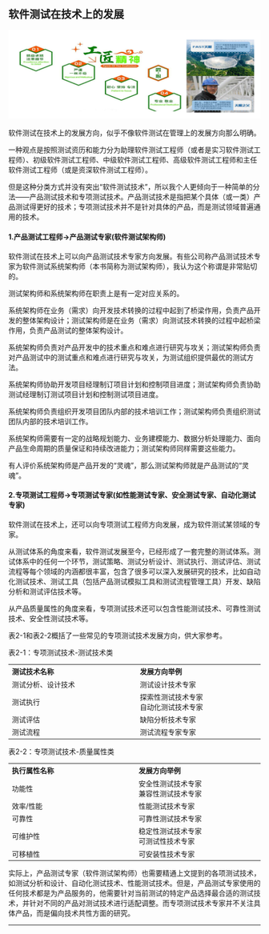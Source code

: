 ## 软件测试在技术上的发展

![](../resFiles/r3/工匠精神.png)


软件测试在技术上的发展方向，似乎不像软件测试在管理上的发展方向那么明确。

一种观点是按照测试资历和能力分为助理软件测试工程师（或者是实习软件测试工程师）、初级软件测试工程师、中级软件测试工程师、高级软件测试工程师和主任软件测试工程师（或是资深软件测试工程师）。

但是这种分类方式并没有突出“软件测试技术”，所以我个人更倾向于一种简单的分法——产品测试技术和专项测试技术。产品测试技术是指把某个具体（或一类）产品测试得更好的技术；专项测试技术并不是针对具体的产品，而是测试领域普遍通用的技术。


#### 1.产品测试工程师->产品测试专家(软件测试架构师)

软件测试在技术上可以向产品测试技术专家方向发展。有些公司称产品测试技术专家为软件测试系统架构师（本书简称为测试架构师），我认为这个称谓是非常贴切的。

测试架构师和系统架构师在职责上是有一定对应关系的。

系统架构师在业务（需求）向开发技术转换的过程中起到了桥梁作用，负责产品开发的整体架构设计；测试架构师是在业务（需求）向测试技术转换的过程中起桥梁作用，负责产品测试的整体架构设计。

系统架构师负责对产品开发中的技术重点和难点进行研究与攻关；测试架构师负责对产品测试中的测试重点和难点进行研究与攻关，为测试组织提供最优的测试方法。

系统架构师协助开发项目经理制订项目计划和控制项目进度；测试架构师负责协助测试经理制订测试项目计划和控制测试项目进度。

系统架构师负责组织开发项目团队内部的技术培训工作；测试架构师负责组织测试团队内部的技术培训工作。

系统架构师需要有一定的战略规划能力、业务建模能力、数据分析处理能力、面向产品生命周期的质量保证和持续改进能力；测试架构师同样需要这些能力。

有人评价系统架构师是产品开发的“灵魂”，那么测试架构师就是产品测试的“灵魂”。

#### 2.专项测试工程师->专项测试专家(如性能测试专家、安全测试专家、自动化测试专家)

软件测试在技术上，还可以向专项测试工程师方向发展，成为软件测试某领域的专家。

从测试体系的角度来看，软件测试发展至今，已经形成了一套完整的测试体系。测试体系中的任何一个环节，测试策略、测试分析设计、测试执行、测试评估、测试流程等每个领域的内涵都很丰富，包含了很多可以深入发展研究的技术，比如自动化测试技术、测试工具（包括产品测试模拟工具和测试流程管理工具）开发、缺陷分析和测试评估技术等。

从产品质量属性的角度来看，专项测试技术还可以包含性能测试技术、可靠性测试技术、安全性测试技术等。

表2-1和表2-2概括了一些常见的专项测试技术发展方向，供大家参考。

表2-1：专项测试技术-测试技术类

<table>
    <tr>
        <th width="500px" align="left">测试技术名称</th>
        <th width="500px" align="left">发展方向举例</th>
    </tr>
    <tr>
        <td>测试分析、设计技术</td>
        <td>测试设计技术专家</td>
    </tr>
    <tr>
        <td>测试执行</td>
        <td>探索性测试技术专家</br>自动化测试技术专家</td>
    </tr>
    <tr>
        <td>测试评估</td>
        <td>缺陷分析技术专家</td>
    </tr>
    <tr>
        <td>测试流程</td>
        <td>测试流程专家专家</td>
    </tr>
</table>


表2-2：专项测试技术-质量属性类

<table>
    <tr>
        <th width="500px" align="left">执行属性名称</th>
        <th width="500px" align="left">发展方向举例</th>
    </tr>
    <tr>
        <td>功能性</td>
        <td>安全性测试技术专家<br>兼容性测试技术专家</td>
    </tr>
    <tr>
        <td>效率/性能</td>
        <td>性能测试技术专家</td>
    </tr>
    <tr>
        <td>可靠性</td>
        <td>可靠性测试技术专家</td>
    </tr>
    <tr>
        <td>可维护性</td>
        <td>稳定性测试技术专家<br>可测试性技术专家</td>
    </tr>
    <tr>
        <td>可移植性</td>
        <td>可安装性技术专家</td>
    </tr>
</table>


实际上，产品测试专家（软件测试架构师）也需要精通上文提到的各项测试技术，如测试分析和设计、自动化测试技术、性能测试技术。但是，产品测试专家使用的任何技术都是为产品服务的，他需要针对当前测试的特定产品选择最合适的测试技术，并针对不同的产品对测试技术进行适配调整。而专项测试技术专家并不关注具体产品，而是偏向技术共性方面的研究。

* * *
